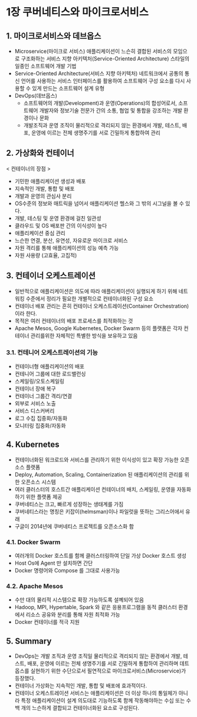 # 1장 쿠버네티스와 마이크로서비스

## 1. 마이크로서비스와 데브옵스

- Microservice(마이크로 서비스)
  애플리케이션이 느슨히 결합된 서비스의 모임으로 구조화하는 서비스 지향 아키텍처(Service-Oriented Architecture) 스타일의 일종인 소프트웨어 개발 기법
- Service-Oriented Architecture(서비스 지향 아키텍처)
  네트워크에서 공통의 통신 언어를 사용하는 서비스 인터페이스를 활용하여 소프트웨어 구성 요소를 다시 사용할 수 있게 만드는 소프트웨어 설계 유형
- DevOps(데브옵스)
  - 소프트웨어의 개발(Development)과 운영(Operations)의 합성어로서, 소프트웨어 개발자와 정보기술 전문가 간의 소통, 협업 및 통합을 강조하는 개발 환경이나 문화
  - 개발조직과 운영 조직이 물리적으로 격리되지 않는 환경에서 개발, 테스트, 배포, 운영에 이르는 전체 생명주기를 서로 긴밀하게 통합하여 관리

## 2. 가상화와 컨테이너

< 컨테이너의 장점 >
- 기민한 애플리케이션 생성과 배포
- 지속적인 개발, 통합 및 배포
- 개발과 운영의 관심사 분리
- OS수준의 정보와 매트릭을 넘어서 애플리케이션 헬스와 그 밖의 시그널을 볼 수 있다.
- 개발, 테스팅 및 운영 환경에 걸친 일관성
- 클라우드 및 OS 배포판 간의 이식성이 높다
- 애플리케이션 중심 관리
- 느슨한 연결, 분산, 유연성, 자유로운 마이크로 서비스
- 자원 격리를 통해 애플리케이션의 성능 예측 가능
- 자원 사용량 (고효율, 고집적)

## 3. 컨테이너 오케스트레이션

- 일반적으로 애플리케이션은 의도에 따라 애플리케이션이 실행되게 하기 위해 네트워킹 수준에서 정리가 필요한 개별적으로 컨테이너화된 구성 요소
- 컨테이너 배포 관리는 흔히 컨테이너 오케스트레이션(Container Orchestration)이라 한다.
- 목적은 여러 컨테이너의 배포 프로세스를 최적화하는 것
- Apache Mesos, Google Kubernetes, Docker Swarm 등의 플랫폼은 각자 컨테이너 관리를위한 자체적인 특별한 방식을 보유하고 있음

### 3.1. 컨테니어 오케스트레이션의 기능

- 컨테이너형 애플리케이션의 배포
- 컨테니어 그룹에 대한 로드밸런싱
- 스케일링/오토스케일링
- 컨테이너 장애 복구
- 컨테이너 그룹간 격리/연결
- 외부로 서비스 노출
- 서비스 디스커버리
- 로그 수집 집중화/자동화
- 모니터링 집중화/자동화

## 4. Kubernetes

- 컨테이너화된 워크로드와 서비스를 관리하기 위한 이식성이 있고 확장 가능한 오픈소스 플랫폼
- Deploy, Automation, Scaling, Containerization 된 애플리케이션의 관리를 위한 오픈소스 시스템
- 여러 클러스터의 호스트간 애플리케이션 컨테이너의 배치, 스케일링, 운영을 자동화하기 위한 플랫폼 제공
- 쿠버네티스는 크고, 빠르게 성장하는 생태계를 가짐
- 쿠버네티스라는 명칭은 키잡이(helmsman)이나 파일럿을 뜻하는 그리스어에서 유래
- 구글이 2014년에 쿠버네티스 프로젝트를 오픈소스화 함

### 4.1. Docker Swarm

- 여러개의 Docker 호스트를 함께 클러스터링하여 단일 가상 Docker 호스트 생성
- Host Os에 Agent 만 설치하면 간단
- Docker 명령어와 Compose 를 그대로 사용가능

### 4.2. Apache Mesos 

- 수만 대의 물리적 시스템으로 확장 가능하도록 설꼐되어 있음
- Hadoop, MPI, Hypertable, Spark 와 같은 응용프로그램을 동적 클러스터 환경에서 리소스 공유와 분리를 통해 자원 최적화 가능
- Docker 컨테이너를 적극 지원

## 5. Summary

- DevOps는 개발 조직과 운영 조직일 물리적으로 격리되지 않는 환경에서 개발, 테스트, 배포, 운영에 이르는 전체 생명주기를 서로 긴밀하게 통합하여 관리하며 데트옵스를 실현하기 위한 수단으로서 필연적으로 마이크로서비스(Microservice)가 등장했다.
- 컨테이너 가상화는 지속적인 개발, 통합 및 배포에 효과적이다.
- 컨테이너 오케스트레이션 서비스는 애플리케이션은 더 이상 하나의 통일체가 아니라 특정 애플리케이션이 설계 의도대로 기능하도록 함께 작동해야하는 수십 또는 수백 개의 느슨하게 결합되고 컨테이너화된 요소로 구성된다.
